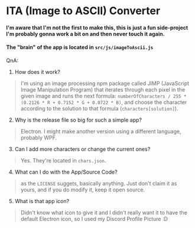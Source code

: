 # ITA (Image to ASCII) Converter
#### I'm aware that I'm not the first to make this, this is just a fun side-project I'm probably gonna work a bit on and then never touch it again.

#### The "brain" of the app is located in `src/js/imageToAscii.js`




QnA:

1. How does it work?
> I'm using an image processing npm package called JIMP (JavaScript Image Manipulation Program) that iterates through each pixel in the given image and runs the next formula: `numberOfCharacters / 255 * (0.2126 * R + 0.7152 * G + 0.0722 * B)`, and choose the character according to the solution to that formula (`characters[solution]`).
2. Why is the release file so big for such a simple app?
> Electron. I might make another version using a different language, probably WPF.
3. Can I add more characters or change the current ones?
> Yes. They're located in `chars.json`.
4. What can I do with the App/Source Code?
> as the `LICENSE` suggets, basically anything. Just don't claim it as yours, and if you do modify it, keep it open source.
5. What is that app icon?
> Didn't know what icon to give it and I didn't really want it to have the default Electron icon, so I used my Discord Profile Picture :D
